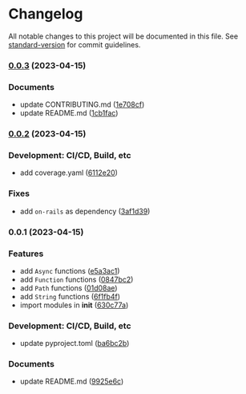 # Changelog

All notable changes to this project will be documented in this file. See [standard-version](https://github.com/conventional-changelog/standard-version) for commit guidelines.

### [0.0.3](https://github.com/Payadel/pylity/compare/v0.0.2...v0.0.3) (2023-04-15)


### Documents

* update CONTRIBUTING.md ([1e708cf](https://github.com/Payadel/pylity/commit/1e708cfc7ab5de7cb1fb1cb21acd86f60a3ab13b))
* update README.md ([1cb1fac](https://github.com/Payadel/pylity/commit/1cb1faca4599dd7c78bb1a9f37451111f62d8ee4))

### [0.0.2](https://github.com/Payadel/pylity/compare/v0.0.1...v0.0.2) (2023-04-15)


### Development: CI/CD, Build, etc

* add coverage.yaml ([6112e20](https://github.com/Payadel/pylity/commit/6112e20bf14d23f24b14a66393668277e412e593))


### Fixes

* add `on-rails` as dependency ([3af1d39](https://github.com/Payadel/pylity/commit/3af1d395d9cd88d1fadedb92991f56ff9360cedf))

### 0.0.1 (2023-04-15)


### Features

* add `Async` functions ([e5a3ac1](https://github.com/Payadel/pylity/commit/e5a3ac187bbe021e7144b9cba28958a1a2978ace))
* add `Function` functions ([0847bc2](https://github.com/Payadel/pylity/commit/0847bc274dcc86ee085e54a9d0c2c65db8ba3e7d))
* add `Path` functions ([01d08ae](https://github.com/Payadel/pylity/commit/01d08ae7d422df8e86e70afb22d0d361e6968c7b))
* add `String` functions ([6f1fb4f](https://github.com/Payadel/pylity/commit/6f1fb4fc7a1d1958f02a3c7e24896689169c6c75))
* import modules in __init__ ([630c77a](https://github.com/Payadel/pylity/commit/630c77a010cc5e1b54e956f2cdc2fd8188bad79e))


### Development: CI/CD, Build, etc

* update pyproject.toml ([ba6bc2b](https://github.com/Payadel/pylity/commit/ba6bc2bd54b821dbbde043d05040f9be366a309a))


### Documents

* update README.md ([9925e6c](https://github.com/Payadel/pylity/commit/9925e6cfed728cf51896ca253250f9707f1d05d1))

